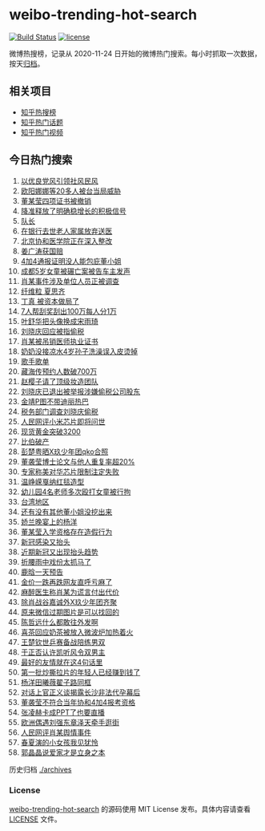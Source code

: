 # weibo-trending-hot-search

[![Build Status](https://github.com/justjavac/weibo-trending-hot-search/workflows/ci/badge.svg?branch=master)](https://github.com/justjavac/weibo-trending-hot-search/actions)
[![license](https://img.shields.io/github/license/justjavac/weibo-trending-hot-search)](https://github.com/justjavac/weibo-trending-hot-search/blob/master/LICENSE)

微博热搜榜，记录从 2020-11-24 日开始的微博热门搜索。每小时抓取一次数据，按天[归档](./archives)。

## 相关项目

- [知乎热搜榜](https://github.com/justjavac/zhihu-trending-top-search)
- [知乎热门话题](https://github.com/justjavac/zhihu-trending-hot-questions)
- [知乎热门视频](https://github.com/justjavac/zhihu-trending-hot-video)

## 今日热门搜索

<!-- BEGIN -->
<!-- 最后更新时间 Fri May 16 2025 01:14:30 GMT+0800 (China Standard Time) -->

1. [以优良党风引领社风民风](https://s.weibo.com//weibo?q=%23%E4%BB%A5%E4%BC%98%E8%89%AF%E5%85%9A%E9%A3%8E%E5%BC%95%E9%A2%86%E7%A4%BE%E9%A3%8E%E6%B0%91%E9%A3%8E%23&Refer=new_time)
1. [欧阳娜娜等20多人被台当局威胁](https://s.weibo.com//weibo?q=%23%E6%AC%A7%E9%98%B3%E5%A8%9C%E5%A8%9C%E7%AD%8920%E5%A4%9A%E4%BA%BA%E8%A2%AB%E5%8F%B0%E5%BD%93%E5%B1%80%E5%A8%81%E8%83%81%23&t=31&band_rank=1&Refer=top)
1. [董某莹四项证书被撤销](https://s.weibo.com//weibo?q=%23%E8%91%A3%E6%9F%90%E8%8E%B9%E5%9B%9B%E9%A1%B9%E8%AF%81%E4%B9%A6%E8%A2%AB%E6%92%A4%E9%94%80%23&t=31&band_rank=2&Refer=top)
1. [降准释放了明确稳增长的积极信号](https://s.weibo.com//weibo?q=%23%E9%99%8D%E5%87%86%E9%87%8A%E6%94%BE%E4%BA%86%E6%98%8E%E7%A1%AE%E7%A8%B3%E5%A2%9E%E9%95%BF%E7%9A%84%E7%A7%AF%E6%9E%81%E4%BF%A1%E5%8F%B7%23&t=31&band_rank=3&Refer=top)
1. [队长](https://s.weibo.com//weibo?q=%E9%98%9F%E9%95%BF&t=31&band_rank=8&Refer=top)
1. [在银行去世老人家属放弃送医](https://s.weibo.com//weibo?q=%23%E5%9C%A8%E9%93%B6%E8%A1%8C%E5%8E%BB%E4%B8%96%E8%80%81%E4%BA%BA%E5%AE%B6%E5%B1%9E%E6%94%BE%E5%BC%83%E9%80%81%E5%8C%BB%23&t=31&band_rank=19&Refer=top)
1. [北京协和医学院正在深入整改](https://s.weibo.com//weibo?q=%23%E5%8C%97%E4%BA%AC%E5%8D%8F%E5%92%8C%E5%8C%BB%E5%AD%A6%E9%99%A2%E6%AD%A3%E5%9C%A8%E6%B7%B1%E5%85%A5%E6%95%B4%E6%94%B9%23&t=31&band_rank=5&Refer=top)
1. [姜广涛获国赔](https://s.weibo.com//weibo?q=%23%E5%A7%9C%E5%B9%BF%E6%B6%9B%E8%8E%B7%E5%9B%BD%E8%B5%94%23&t=31&band_rank=7&Refer=top)
1. [4加4通报证明没人能包庇董小姐](https://s.weibo.com//weibo?q=%234%E5%8A%A04%E9%80%9A%E6%8A%A5%E8%AF%81%E6%98%8E%E6%B2%A1%E4%BA%BA%E8%83%BD%E5%8C%85%E5%BA%87%E8%91%A3%E5%B0%8F%E5%A7%90%23&t=31&band_rank=9&Refer=top)
1. [成都5岁女童被碾亡案被告车主发声](https://s.weibo.com//weibo?q=%23%E6%88%90%E9%83%BD5%E5%B2%81%E5%A5%B3%E7%AB%A5%E8%A2%AB%E7%A2%BE%E4%BA%A1%E6%A1%88%E8%A2%AB%E5%91%8A%E8%BD%A6%E4%B8%BB%E5%8F%91%E5%A3%B0%23&t=31&band_rank=6&Refer=top)
1. [肖某事件涉及单位人员正被调查](https://s.weibo.com//weibo?q=%23%E8%82%96%E6%9F%90%E4%BA%8B%E4%BB%B6%E6%B6%89%E5%8F%8A%E5%8D%95%E4%BD%8D%E4%BA%BA%E5%91%98%E6%AD%A3%E8%A2%AB%E8%B0%83%E6%9F%A5%23&t=31&band_rank=14&Refer=top)
1. [纤维粒 夏思齐](https://s.weibo.com//weibo?q=%E7%BA%A4%E7%BB%B4%E7%B2%92%20%E5%A4%8F%E6%80%9D%E9%BD%90&t=31&band_rank=13&Refer=top)
1. [丁真 被资本做局了](https://s.weibo.com//weibo?q=%E4%B8%81%E7%9C%9F%20%E8%A2%AB%E8%B5%84%E6%9C%AC%E5%81%9A%E5%B1%80%E4%BA%86&t=31&band_rank=11&Refer=top)
1. [7人帮刮奖刮出100万每人分1万](https://s.weibo.com//weibo?q=%237%E4%BA%BA%E5%B8%AE%E5%88%AE%E5%A5%96%E5%88%AE%E5%87%BA100%E4%B8%87%E6%AF%8F%E4%BA%BA%E5%88%861%E4%B8%87%23&t=31&band_rank=12&Refer=top)
1. [叶舒华把头像换成宋雨琦](https://s.weibo.com//weibo?q=%23%E5%8F%B6%E8%88%92%E5%8D%8E%E6%8A%8A%E5%A4%B4%E5%83%8F%E6%8D%A2%E6%88%90%E5%AE%8B%E9%9B%A8%E7%90%A6%23&t=31&band_rank=16&Refer=top)
1. [刘晓庆回应被指偷税](https://s.weibo.com//weibo?q=%23%E5%88%98%E6%99%93%E5%BA%86%E5%9B%9E%E5%BA%94%E8%A2%AB%E6%8C%87%E5%81%B7%E7%A8%8E%23&t=31&band_rank=4&Refer=top)
1. [肖某被吊销医师执业证书](https://s.weibo.com//weibo?q=%23%E8%82%96%E6%9F%90%E8%A2%AB%E5%90%8A%E9%94%80%E5%8C%BB%E5%B8%88%E6%89%A7%E4%B8%9A%E8%AF%81%E4%B9%A6%23&t=31&band_rank=25&Refer=top)
1. [奶奶没接凉水4岁孙子洗澡误入皮烫掉](https://s.weibo.com//weibo?q=%23%E5%A5%B6%E5%A5%B6%E6%B2%A1%E6%8E%A5%E5%87%89%E6%B0%B44%E5%B2%81%E5%AD%99%E5%AD%90%E6%B4%97%E6%BE%A1%E8%AF%AF%E5%85%A5%E7%9A%AE%E7%83%AB%E6%8E%89%23&t=31&band_rank=10&Refer=top)
1. [歌手歌单](https://s.weibo.com//weibo?q=%E6%AD%8C%E6%89%8B%E6%AD%8C%E5%8D%95&t=31&band_rank=17&Refer=top)
1. [藏海传预约人数破700万](https://s.weibo.com//weibo?q=%23%E8%97%8F%E6%B5%B7%E4%BC%A0%E9%A2%84%E7%BA%A6%E4%BA%BA%E6%95%B0%E7%A0%B4700%E4%B8%87%23&t=31&band_rank=19&Refer=top)
1. [赵樱子请了顶级妆造团队](https://s.weibo.com//weibo?q=%E8%B5%B5%E6%A8%B1%E5%AD%90%E8%AF%B7%E4%BA%86%E9%A1%B6%E7%BA%A7%E5%A6%86%E9%80%A0%E5%9B%A2%E9%98%9F&t=31&band_rank=28&Refer=top)
1. [刘晓庆已退出被举报涉嫌偷税公司股东](https://s.weibo.com//weibo?q=%23%E5%88%98%E6%99%93%E5%BA%86%E5%B7%B2%E9%80%80%E5%87%BA%E8%A2%AB%E4%B8%BE%E6%8A%A5%E6%B6%89%E5%AB%8C%E5%81%B7%E7%A8%8E%E5%85%AC%E5%8F%B8%E8%82%A1%E4%B8%9C%23&t=31&band_rank=21&Refer=top)
1. [金靖P图不带迪丽热巴](https://s.weibo.com//weibo?q=%23%E9%87%91%E9%9D%96P%E5%9B%BE%E4%B8%8D%E5%B8%A6%E8%BF%AA%E4%B8%BD%E7%83%AD%E5%B7%B4%23&t=31&band_rank=22&Refer=top)
1. [税务部门调查刘晓庆偷税](https://s.weibo.com//weibo?q=%23%E7%A8%8E%E5%8A%A1%E9%83%A8%E9%97%A8%E8%B0%83%E6%9F%A5%E5%88%98%E6%99%93%E5%BA%86%E5%81%B7%E7%A8%8E%23&t=31&band_rank=24&Refer=top)
1. [人民网评小米芯片即将问世](https://s.weibo.com//weibo?q=%23%E4%BA%BA%E6%B0%91%E7%BD%91%E8%AF%84%E5%B0%8F%E7%B1%B3%E8%8A%AF%E7%89%87%E5%8D%B3%E5%B0%86%E9%97%AE%E4%B8%96%23&t=31&band_rank=18&Refer=top)
1. [现货黄金突破3200](https://s.weibo.com//weibo?q=%23%E7%8E%B0%E8%B4%A7%E9%BB%84%E9%87%91%E7%AA%81%E7%A0%B43200%23&t=31&band_rank=25&Refer=top)
1. [比伯破产](https://s.weibo.com//weibo?q=%23%E6%AF%94%E4%BC%AF%E7%A0%B4%E4%BA%A7%23&t=31&band_rank=27&Refer=top)
1. [彭楚粤晒X玖少年团qko合照](https://s.weibo.com//weibo?q=%23%E5%BD%AD%E6%A5%9A%E7%B2%A4%E6%99%92X%E7%8E%96%E5%B0%91%E5%B9%B4%E5%9B%A2qko%E5%90%88%E7%85%A7%23&t=31&band_rank=20&Refer=top)
1. [董袭莹博士论文与他人重复率超20%](https://s.weibo.com//weibo?q=%23%E8%91%A3%E8%A2%AD%E8%8E%B9%E5%8D%9A%E5%A3%AB%E8%AE%BA%E6%96%87%E4%B8%8E%E4%BB%96%E4%BA%BA%E9%87%8D%E5%A4%8D%E7%8E%87%E8%B6%8520%25%23&t=31&band_rank=34&Refer=top)
1. [专家称美对华芯片限制注定失败](https://s.weibo.com//weibo?q=%23%E4%B8%93%E5%AE%B6%E7%A7%B0%E7%BE%8E%E5%AF%B9%E5%8D%8E%E8%8A%AF%E7%89%87%E9%99%90%E5%88%B6%E6%B3%A8%E5%AE%9A%E5%A4%B1%E8%B4%A5%23&t=31&band_rank=48&Refer=top)
1. [温峥嵘戛纳红毯造型](https://s.weibo.com//weibo?q=%23%E6%B8%A9%E5%B3%A5%E5%B5%98%E6%88%9B%E7%BA%B3%E7%BA%A2%E6%AF%AF%E9%80%A0%E5%9E%8B%23&t=31&band_rank=30&Refer=top)
1. [幼儿园4名老师多次殴打女童被行拘](https://s.weibo.com//weibo?q=%23%E5%B9%BC%E5%84%BF%E5%9B%AD4%E5%90%8D%E8%80%81%E5%B8%88%E5%A4%9A%E6%AC%A1%E6%AE%B4%E6%89%93%E5%A5%B3%E7%AB%A5%E8%A2%AB%E8%A1%8C%E6%8B%98%23&t=31&band_rank=45&Refer=top)
1. [台湾地区](https://s.weibo.com//weibo?q=%E5%8F%B0%E6%B9%BE%E5%9C%B0%E5%8C%BA&t=31&band_rank=44&Refer=top)
1. [还有没有其他董小姐没挖出来](https://s.weibo.com//weibo?q=%23%E8%BF%98%E6%9C%89%E6%B2%A1%E6%9C%89%E5%85%B6%E4%BB%96%E8%91%A3%E5%B0%8F%E5%A7%90%E6%B2%A1%E6%8C%96%E5%87%BA%E6%9D%A5%23&t=31&band_rank=30&Refer=top)
1. [娇兰晚宴上的杨洋](https://s.weibo.com//weibo?q=%23%E5%A8%87%E5%85%B0%E6%99%9A%E5%AE%B4%E4%B8%8A%E7%9A%84%E6%9D%A8%E6%B4%8B%23&t=31&band_rank=33&Refer=top)
1. [董某莹入学资格存在造假行为](https://s.weibo.com//weibo?q=%23%E8%91%A3%E6%9F%90%E8%8E%B9%E5%85%A5%E5%AD%A6%E8%B5%84%E6%A0%BC%E5%AD%98%E5%9C%A8%E9%80%A0%E5%81%87%E8%A1%8C%E4%B8%BA%23&t=31&band_rank=32&Refer=top)
1. [新冠感染又抬头](https://s.weibo.com//weibo?q=%23%E6%96%B0%E5%86%A0%E6%84%9F%E6%9F%93%E5%8F%88%E6%8A%AC%E5%A4%B4%23&t=31&band_rank=36&Refer=top)
1. [近期新冠又出现抬头趋势](https://s.weibo.com//weibo?q=%23%E8%BF%91%E6%9C%9F%E6%96%B0%E5%86%A0%E5%8F%88%E5%87%BA%E7%8E%B0%E6%8A%AC%E5%A4%B4%E8%B6%8B%E5%8A%BF%23&t=31&band_rank=43&Refer=top)
1. [折腰雨中戏份太抓马了](https://s.weibo.com//weibo?q=%23%E6%8A%98%E8%85%B0%E9%9B%A8%E4%B8%AD%E6%88%8F%E4%BB%BD%E5%A4%AA%E6%8A%93%E9%A9%AC%E4%BA%86%23&t=31&band_rank=38&Refer=top)
1. [鹿晗一天预告](https://s.weibo.com//weibo?q=%23%E9%B9%BF%E6%99%97%E4%B8%80%E5%A4%A9%E9%A2%84%E5%91%8A%23&t=31&band_rank=37&Refer=top)
1. [金价一跌再跌网友直呼亏麻了](https://s.weibo.com//weibo?q=%23%E9%87%91%E4%BB%B7%E4%B8%80%E8%B7%8C%E5%86%8D%E8%B7%8C%E7%BD%91%E5%8F%8B%E7%9B%B4%E5%91%BC%E4%BA%8F%E9%BA%BB%E4%BA%86%23&t=31&band_rank=31&Refer=top)
1. [麻醉医生称肖某为谎言付出代价](https://s.weibo.com//weibo?q=%E9%BA%BB%E9%86%89%E5%8C%BB%E7%94%9F%E7%A7%B0%E8%82%96%E6%9F%90%E4%B8%BA%E8%B0%8E%E8%A8%80%E4%BB%98%E5%87%BA%E4%BB%A3%E4%BB%B7&t=31&band_rank=40&Refer=top)
1. [除肖战谷嘉诚外X玖少年团齐聚](https://s.weibo.com//weibo?q=%23%E9%99%A4%E8%82%96%E6%88%98%E8%B0%B7%E5%98%89%E8%AF%9A%E5%A4%96X%E7%8E%96%E5%B0%91%E5%B9%B4%E5%9B%A2%E9%BD%90%E8%81%9A%23&t=31&band_rank=29&Refer=top)
1. [原来微信过期图片是可以找回的](https://s.weibo.com//weibo?q=%E5%8E%9F%E6%9D%A5%E5%BE%AE%E4%BF%A1%E8%BF%87%E6%9C%9F%E5%9B%BE%E7%89%87%E6%98%AF%E5%8F%AF%E4%BB%A5%E6%89%BE%E5%9B%9E%E7%9A%84&t=31&band_rank=26&Refer=top)
1. [陈哲远什么都敢往外发啊](https://s.weibo.com//weibo?q=%E9%99%88%E5%93%B2%E8%BF%9C%E4%BB%80%E4%B9%88%E9%83%BD%E6%95%A2%E5%BE%80%E5%A4%96%E5%8F%91%E5%95%8A&t=31&band_rank=39&Refer=top)
1. [喜茶回应奶茶被放入微波炉加热着火](https://s.weibo.com//weibo?q=%23%E5%96%9C%E8%8C%B6%E5%9B%9E%E5%BA%94%E5%A5%B6%E8%8C%B6%E8%A2%AB%E6%94%BE%E5%85%A5%E5%BE%AE%E6%B3%A2%E7%82%89%E5%8A%A0%E7%83%AD%E7%9D%80%E7%81%AB%23&t=31&band_rank=45&Refer=top)
1. [王楚钦世乒赛备战陪练男双](https://s.weibo.com//weibo?q=%23%E7%8E%8B%E6%A5%9A%E9%92%A6%E4%B8%96%E4%B9%92%E8%B5%9B%E5%A4%87%E6%88%98%E9%99%AA%E7%BB%83%E7%94%B7%E5%8F%8C%23&t=31&band_rank=46&Refer=top)
1. [于正否认许凯听风令双男主](https://s.weibo.com//weibo?q=%23%E4%BA%8E%E6%AD%A3%E5%90%A6%E8%AE%A4%E8%AE%B8%E5%87%AF%E5%90%AC%E9%A3%8E%E4%BB%A4%E5%8F%8C%E7%94%B7%E4%B8%BB%23&t=31&band_rank=47&Refer=top)
1. [最好的友情就在这4句话里](https://s.weibo.com//weibo?q=%23%E6%9C%80%E5%A5%BD%E7%9A%84%E5%8F%8B%E6%83%85%E5%B0%B1%E5%9C%A8%E8%BF%994%E5%8F%A5%E8%AF%9D%E9%87%8C%23&t=31&band_rank=50&Refer=top)
1. [第一批炒撕拉片的年轻人已经赚到钱了](https://s.weibo.com//weibo?q=%23%E7%AC%AC%E4%B8%80%E6%89%B9%E7%82%92%E6%92%95%E6%8B%89%E7%89%87%E7%9A%84%E5%B9%B4%E8%BD%BB%E4%BA%BA%E5%B7%B2%E7%BB%8F%E8%B5%9A%E5%88%B0%E9%92%B1%E4%BA%86%23&t=31&band_rank=49&Refer=top)
1. [杨洋田曦薇翟子路同框](https://s.weibo.com//weibo?q=%23%E6%9D%A8%E6%B4%8B%E7%94%B0%E6%9B%A6%E8%96%87%E7%BF%9F%E5%AD%90%E8%B7%AF%E5%90%8C%E6%A1%86%23&t=31&band_rank=41&Refer=top)
1. [对话上官正义谈揭露长沙非法代孕幕后](https://s.weibo.com//weibo?q=%23%E5%AF%B9%E8%AF%9D%E4%B8%8A%E5%AE%98%E6%AD%A3%E4%B9%89%E8%B0%88%E6%8F%AD%E9%9C%B2%E9%95%BF%E6%B2%99%E9%9D%9E%E6%B3%95%E4%BB%A3%E5%AD%95%E5%B9%95%E5%90%8E%23&t=31&band_rank=15&Refer=top)
1. [董袭莹不符合当年协和4加4报考资格](https://s.weibo.com//weibo?q=%23%E8%91%A3%E8%A2%AD%E8%8E%B9%E4%B8%8D%E7%AC%A6%E5%90%88%E5%BD%93%E5%B9%B4%E5%8D%8F%E5%92%8C4%E5%8A%A04%E6%8A%A5%E8%80%83%E8%B5%84%E6%A0%BC%23&t=31&band_rank=23&Refer=top)
1. [张凌赫卡成PPT了也要直播](https://s.weibo.com//weibo?q=%23%E5%BC%A0%E5%87%8C%E8%B5%AB%E5%8D%A1%E6%88%90PPT%E4%BA%86%E4%B9%9F%E8%A6%81%E7%9B%B4%E6%92%AD%23&t=31&band_rank=35&Refer=top)
1. [欧洲偶遇刘强东章泽天牵手逛街](https://s.weibo.com//weibo?q=%23%E6%AC%A7%E6%B4%B2%E5%81%B6%E9%81%87%E5%88%98%E5%BC%BA%E4%B8%9C%E7%AB%A0%E6%B3%BD%E5%A4%A9%E7%89%B5%E6%89%8B%E9%80%9B%E8%A1%97%23&t=31&band_rank=38&Refer=top)
1. [人民网评肖某舆情事件](https://s.weibo.com//weibo?q=%23%E4%BA%BA%E6%B0%91%E7%BD%91%E8%AF%84%E8%82%96%E6%9F%90%E8%88%86%E6%83%85%E4%BA%8B%E4%BB%B6%23&t=31&band_rank=42&Refer=top)
1. [春夏演的小女孩我见犹怜](https://s.weibo.com//weibo?q=%E6%98%A5%E5%A4%8F%E6%BC%94%E7%9A%84%E5%B0%8F%E5%A5%B3%E5%AD%A9%E6%88%91%E8%A7%81%E7%8A%B9%E6%80%9C&t=31&band_rank=46&Refer=top)
1. [郭晶晶说爱家才是立身之本](https://s.weibo.com//weibo?q=%23%E9%83%AD%E6%99%B6%E6%99%B6%E8%AF%B4%E7%88%B1%E5%AE%B6%E6%89%8D%E6%98%AF%E7%AB%8B%E8%BA%AB%E4%B9%8B%E6%9C%AC%23&t=31&band_rank=47&Refer=top)

<!-- END -->

历史归档 [./archives](./archives)

### License

[weibo-trending-hot-search](https://github.com/justjavac/weibo-trending-hot-search) 的源码使用 MIT License
发布。具体内容请查看 [LICENSE](./LICENSE) 文件。
